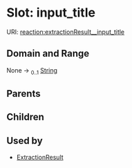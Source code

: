 
# Slot: input_title




URI: [reaction:extractionResult__input_title](http://w3id.org/ontogpt/reaction/extractionResult__input_title)


## Domain and Range

None &#8594;  <sub>0..1</sub> [String](types/String.md)

## Parents


## Children


## Used by

 * [ExtractionResult](ExtractionResult.md)
